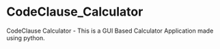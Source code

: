 # CodeClause_Calculator
CodeClause Calculator - This is a GUI Based Calculator Application made using python. 
